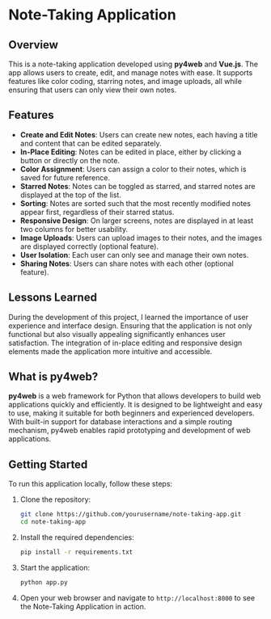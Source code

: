 # Note-Taking Application

## Overview

This is a note-taking application developed using **py4web** and **Vue.js**. The app allows users to create, edit, and manage notes with ease. It supports features like color coding, starring notes, and image uploads, all while ensuring that users can only view their own notes.

## Features

- **Create and Edit Notes**: Users can create new notes, each having a title and content that can be edited separately.
- **In-Place Editing**: Notes can be edited in place, either by clicking a button or directly on the note.
- **Color Assignment**: Users can assign a color to their notes, which is saved for future reference.
- **Starred Notes**: Notes can be toggled as starred, and starred notes are displayed at the top of the list.
- **Sorting**: Notes are sorted such that the most recently modified notes appear first, regardless of their starred status.
- **Responsive Design**: On larger screens, notes are displayed in at least two columns for better usability.
- **Image Uploads**: Users can upload images to their notes, and the images are displayed correctly (optional feature).
- **User Isolation**: Each user can only see and manage their own notes.
- **Sharing Notes**: Users can share notes with each other (optional feature).

## Lessons Learned

During the development of this project, I learned the importance of user experience and interface design. Ensuring that the application is not only functional but also visually appealing significantly enhances user satisfaction. The integration of in-place editing and responsive design elements made the application more intuitive and accessible.

## What is py4web?

**py4web** is a web framework for Python that allows developers to build web applications quickly and efficiently. It is designed to be lightweight and easy to use, making it suitable for both beginners and experienced developers. With built-in support for database interactions and a simple routing mechanism, py4web enables rapid prototyping and development of web applications.

## Getting Started

To run this application locally, follow these steps:

1. Clone the repository:
   ```bash
   git clone https://github.com/yourusername/note-taking-app.git
   cd note-taking-app
   
2. Install the required dependencies:
   ```bash
   pip install -r requirements.txt

3. Start the application:
   ```bash
   python app.py

4. Open your web browser and navigate to `http://localhost:8000` to see the Note-Taking Application in action.
